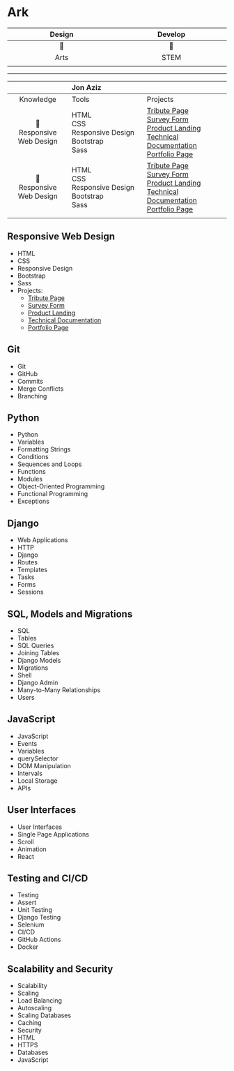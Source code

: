 Ark   
===

| Design             | Develop            |
| :---------:        | :---------:        |
| :scroll:           | :abacus:           |
| Arts               | STEM               | 
| <img width=400/>   | <img width=400/>   |
---



| | Jon Aziz | |
| :---: | :--- | :--- |
| Knowledge | Tools | Projects |
| :scroll: <br> Responsive Web Design | HTML<br>CSS<br>Responsive Design<br>Bootstrap<br>Sass | [Tribute Page](https://curiousgarlic.github.io/tribute/ "Tribute to Maya Angelou") <br> [Survey Form](https://curiousgarlic.github.io/survey/ "Dream Vacation survey form") <br> [Product Landing](https://curiousgarlic.github.io/product-landing/ "The best that Apple has to offer") <br> [Technical Documentation](https://curiousgarlic.github.io/tech-doc/ "Technical documentation for Life") <br> [Portfolio Page](https://curiousgarlic.github.io/portfolio-page/ "A portfolio page") |
| :scroll: <br> Responsive Web Design | HTML<br>CSS<br>Responsive Design<br>Bootstrap<br>Sass | [Tribute Page](https://curiousgarlic.github.io/tribute/ "Tribute to Maya Angelou") <br> [Survey Form](https://curiousgarlic.github.io/survey/ "Dream Vacation survey form") <br> [Product Landing](https://curiousgarlic.github.io/product-landing/ "The best that Apple has to offer") <br> [Technical Documentation](https://curiousgarlic.github.io/tech-doc/ "Technical documentation for Life") <br> [Portfolio Page](https://curiousgarlic.github.io/portfolio-page/ "A portfolio page") |
| <img width=200/> | <img width=300/>   | <img width=300/>   |



## Responsive Web Design

- HTML
- CSS
- Responsive Design
- Bootstrap
- Sass
- Projects:
    - [Tribute Page](https://curiousgarlic.github.io/tribute/ "Tribute to Maya Angelou")
    - [Survey Form](https://curiousgarlic.github.io/survey/ "Dream Vacation survey form")
    - [Product Landing](https://curiousgarlic.github.io/product-landing/ "The best that Apple has to offer")
    - [Technical Documentation](https://curiousgarlic.github.io/tech-doc/ "Technical documentation for Life")
    - [Portfolio Page](https://curiousgarlic.github.io/portfolio-page/ "A portfolio page")

## Git

- Git
- GitHub
- Commits
- Merge Conflicts
- Branching

## Python

- Python
- Variables
- Formatting Strings
- Conditions
- Sequences and Loops
- Functions
- Modules
- Object-Oriented Programming
- Functional Programming
- Exceptions

## Django

- Web Applications
- HTTP
- Django
- Routes
- Templates
- Tasks
- Forms
- Sessions

## SQL, Models and Migrations

- SQL
- Tables
- SQL Queries
- Joining Tables
- Django Models
- Migrations
- Shell
- Django Admin
- Many-to-Many Relationships
- Users

## JavaScript

- JavaScript
- Events
- Variables
- querySelector
- DOM Manipulation
- Intervals
- Local Storage
- APIs

## User Interfaces

- User Interfaces
- Single Page Applications
- Scroll
- Animation
- React

## Testing and CI/CD

- Testing
- Assert
- Unit Testing
- Django Testing
- Selenium
- CI/CD
- GitHub Actions
- Docker

## Scalability and Security

- Scalability
- Scaling
- Load Balancing
- Autoscaling
- Scaling Databases
- Caching
- Security
- HTML
- HTTPS
- Databases
- JavaScript

